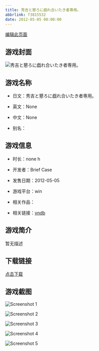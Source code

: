 ```yaml
---
title: 秀吉と懇ろに戯れ合いたき者専用。
abbrlink: f3815532
date: 2012-05-05 00:00:00
---
```

[编辑此页面](https://github.com/ACG-3/ADV3-source/blob/main/source/_posts/games/%E7%A7%80%E5%90%89%E3%81%A8%E6%87%87%E3%82%8D%E3%81%AB%E6%88%AF%E3%82%8C%E5%90%88%E3%81%84%E3%81%9F%E3%81%8D%E8%80%85%E5%B0%82%E7%94%A8%E3%80%82.md)

## 游戏封面

![秀吉と懇ろに戯れ合いたき者専用。](https%3A//pan.timero.xyz/onedrive/img_lib_001/%E7%A7%80%E5%90%89%E3%81%A8%E6%87%87%E3%82%8D%E3%81%AB%E6%88%AF%E3%82%8C%E5%90%88%E3%81%84%E3%81%9F%E3%81%8D%E8%80%85%E5%B0%82%E7%94%A8%E3%80%82_cover.avif)


## 游戏名称

- 日文：秀吉と懇ろに戯れ合いたき者専用。
- 英文：None
- 中文：None

- 别名：


## 游戏信息

- 时长：none h
- 开发者：Brief Case
- 发售日期：2012-05-05
- 游戏平台：win
- 相关作品：

- 相关链接：[vndb](https://vndb.org/v13646)


## 游戏简介

暂无描述


## 下载链接

[点击下载](https://pan.timero.xyz/onedrive/adv_lib_001/%E7%A7%80%E5%90%89%E3%81%A8%E6%87%87%E3%82%8D%E3%81%AB%E6%88%AF%E3%82%8C%E5%90%88%E3%81%84%E3%81%9F%E3%81%8D%E8%80%85%E5%B0%82%E7%94%A8%E3%80%82)


## 游戏截图


![Screenshot 1](https%3A//pan.timero.xyz/onedrive/img_lib_001/%E7%A7%80%E5%90%89%E3%81%A8%E6%87%87%E3%82%8D%E3%81%AB%E6%88%AF%E3%82%8C%E5%90%88%E3%81%84%E3%81%9F%E3%81%8D%E8%80%85%E5%B0%82%E7%94%A8%E3%80%82_Screenshot_1.avif)

![Screenshot 2](https%3A//pan.timero.xyz/onedrive/img_lib_001/%E7%A7%80%E5%90%89%E3%81%A8%E6%87%87%E3%82%8D%E3%81%AB%E6%88%AF%E3%82%8C%E5%90%88%E3%81%84%E3%81%9F%E3%81%8D%E8%80%85%E5%B0%82%E7%94%A8%E3%80%82_Screenshot_2.avif)

![Screenshot 3](https%3A//pan.timero.xyz/onedrive/img_lib_001/%E7%A7%80%E5%90%89%E3%81%A8%E6%87%87%E3%82%8D%E3%81%AB%E6%88%AF%E3%82%8C%E5%90%88%E3%81%84%E3%81%9F%E3%81%8D%E8%80%85%E5%B0%82%E7%94%A8%E3%80%82_Screenshot_3.avif)

![Screenshot 4](https%3A//pan.timero.xyz/onedrive/img_lib_001/%E7%A7%80%E5%90%89%E3%81%A8%E6%87%87%E3%82%8D%E3%81%AB%E6%88%AF%E3%82%8C%E5%90%88%E3%81%84%E3%81%9F%E3%81%8D%E8%80%85%E5%B0%82%E7%94%A8%E3%80%82_Screenshot_4.avif)

![Screenshot 5](https%3A//pan.timero.xyz/onedrive/img_lib_001/%E7%A7%80%E5%90%89%E3%81%A8%E6%87%87%E3%82%8D%E3%81%AB%E6%88%AF%E3%82%8C%E5%90%88%E3%81%84%E3%81%9F%E3%81%8D%E8%80%85%E5%B0%82%E7%94%A8%E3%80%82_Screenshot_5.avif)

